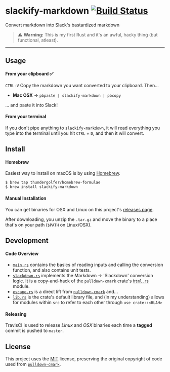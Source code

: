 # slackify-markdown [![Build Status](https://travis-ci.com/thundergolfer/slackify-markdown.svg?token=yHGWQ42iK2BPk1FjaUMc&branch=master)](https://travis-ci.com/thundergolfer/slackify-markdown)

Convert markdown into Slack's bastardized markdown

> ⚠️ **Warning:** This is my first Rust and it's an awful, hacky thing (but functional, atleast).

----

## Usage 

#### From your clipboard ✅

`CTRL-V` Copy the markdown you want converted to your clipboard. Then...

* **Mac OSX** -> `pbpaste | slackify-markdown | pbcopy`

... and paste it into Slack!

#### From your terminal

If you don't pipe anything to `slackify-markdown`, it will read everything you type into the terminal
until you hit `CTRL` + `D`, and then it will convert. 


## Install

#### Homebrew

Easiest way to install on macOS is by using [Homebrew](https://brew.sh/).

```
$ brew tap thundergolfer/homebrew-formulae
$ brew install slackify-markdown
```

#### Manual Installation

You can get binaries for OSX and Linux on this project's [releases page](https://github.com/thundergolfer/slackify-markdown/releases).

After downloading, you unzip the `.tar.gz` and move the binary to a place that's on your path (`$PATH` on Linux/OSX).


## Development

#### Code Overview

* [`main.rs`](src/main.rs) contains the basics of reading inputs and calling the conversion function, and also contains unit tests.
* [`slackdown.rs`](src/slackdown.rs) implements the Markdown -> 'Slackdown' conversion logic. It is a copy-and-hack of the `pulldown-cmark` crate's [`html.rs`](https://github.com/raphlinus/pulldown-cmark/blob/master/src/html.rs) module.
* [`escape.rs`](src/lib.rs) is a direct lift from [`pulldown-cmark`](https://github.com/raphlinus/pulldown-cmark/) and...
* [`lib.rs`](src/lib.rs) is the crate's default library file, and (in my understanding) allows for modules within `src` to refer to each other through `use crate::<BLAH>` 

#### Releasing

TravisCI is used to release _Linux_ and _OSX_ binaries each time a **tagged** commit is pushed to `master`.
 
## License

This project uses the [MIT](https://choosealicense.com/licenses/mit/) license, preserving the original copyright of code used from [`pulldown-cmark`](https://github.com/raphlinus/pulldown-cmark/).  